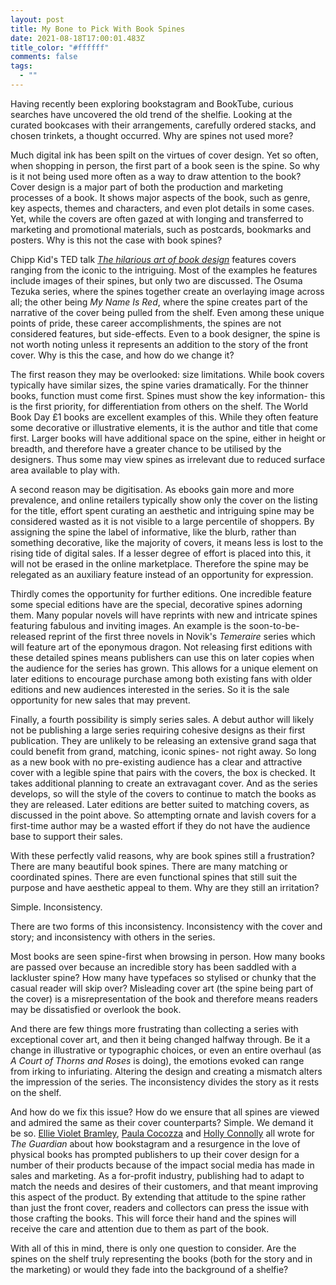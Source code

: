 ```yaml
---
layout: post
title: My Bone to Pick With Book Spines
date: 2021-08-18T17:00:01.483Z
title_color: "#ffffff"
comments: false
tags:
  - ""
---
```

Having recently been exploring bookstagram and BookTube, curious searches have uncovered the old trend of the shelfie. Looking at the curated bookcases with their arrangements, carefully ordered stacks, and chosen trinkets, a thought occurred. Why are spines not used more?

Much digital ink has been spilt on the virtues of cover design. Yet so often, when shopping in person, the first part of a book seen is the spine. So why is it not being used more often as a way to draw attention to the book? Cover design is a major part of both the production and marketing processes of a book. It shows major aspects of the book, such as genre, key aspects, themes and characters, and even plot details in some cases. Yet, while the covers are often gazed at with longing and transferred to marketing and promotional materials, such as postcards, bookmarks and posters. Why is this not the case with book spines?

Chipp Kid's TED talk *[The hilarious art of book design](https://www.youtube.com/watch?v=cC0KxNeLp1E)* features covers ranging from the iconic to the intriguing. Most of the examples he features include images of their spines, but only two are discussed. The Osuma Tezuka series, where the spines together create an overlaying image across all; the other being *My Name Is Red*, where the spine creates part of the narrative of the cover being pulled from the shelf. Even among these unique points of pride, these career accomplishments, the spines are not considered features, but side-effects. Even to a book designer, the spine is not worth noting unless it represents an addition to the story of the front cover. Why is this the case, and how do we change it?

The first reason they may be overlooked: size limitations. While book covers typically have similar sizes, the spine varies dramatically. For the thinner books, function must come first. Spines must show the key information- this is the first priority, for differentiation from others on the shelf. The World Book Day £1 books are excellent examples of this. While they often feature some decorative or illustrative elements, it is the author and title that come first. Larger books will have additional space on the spine, either in height or breadth, and therefore have a greater chance to be utilised by the designers. Thus some may view spines as irrelevant due to reduced surface area available to play with.

A second reason may be digitisation. As ebooks gain more and more prevalence, and online retailers typically show only the cover on the listing for the title, effort spent curating an aesthetic and intriguing spine may be considered wasted as it is not visible to a large percentile of shoppers. By assigning the spine the label of informative, like the blurb, rather than something decorative, like the majority of covers, it means less is lost to the rising tide of digital sales. If a lesser degree of effort is placed into this, it will not be erased in the online marketplace. Therefore the spine may be relegated as an auxiliary feature instead of an opportunity for expression.

Thirdly comes the opportunity for further editions. One incredible feature some special editions have are the special, decorative spines adorning them. Many popular novels will have reprints with new and intricate spines featuring fabulous and inviting images. An example is the soon-to-be-released reprint of the first three novels in Novik's *Temeraire* series which will feature art of the eponymous dragon. Not releasing first editions with these detailed spines means publishers can use this on later copies when the audience for the series has grown. This allows for a unique element on later editions to encourage purchase among both existing fans with older editions and new audiences interested in the series. So it is the sale opportunity for new sales that may prevent.

Finally, a fourth possibility is simply series sales. A debut author will likely not be publishing a large series requiring cohesive designs as their first publication. They are unlikely to be releasing an extensive grand saga that could benefit from grand, matching, iconic spines- not right away. So long as a new book with no pre-existing audience has a clear and attractive cover with a legible spine that pairs with the covers, the box is checked. It takes additional planning to create an extravagant cover. And as the series develops, so will the style of the covers to continue to match the books as they are released. Later editions are better suited to matching covers, as discussed in the point above. So attempting ornate and lavish covers for a first-time author may be a wasted effort if they do not have the audience base to support their sales.

With these perfectly valid reasons, why are book spines still a frustration? There are many beautiful book spines. There are many matching or coordinated spines. There are even functional spines that still suit the purpose and have aesthetic appeal to them. Why are they still an irritation?

Simple. Inconsistency.

There are two forms of this inconsistency. Inconsistency with the cover and story; and inconsistency with others in the series.

Most books are seen spine-first when browsing in person. How many books are passed over because an incredible story has been saddled with a lackluster spine? How many have typefaces so stylised or chunky that the casual reader will skip over? Misleading cover art (the spine being part of the cover) is a misrepresentation of the book and therefore means readers may be dissatisfied or overlook the book.

And there are few things more frustrating than collecting a series with exceptional cover art, and then it being changed halfway through. Be it a change in illustrative or typographic choices, or even an entire overhaul (as *A Court of Thorns and Roses* is doing), the emotions evoked can range from irking to infuriating. Altering the design and creating a mismatch alters the impression of the series. The inconsistency divides the story as it rests on the shelf.

And how do we fix this issue? How do we ensure that all spines are viewed and admired the same as their cover counterparts? Simple. We demand it be so. [Ellie Violet Bramley](https://www.theguardian.com/books/2021/apr/18/in-the-instagram-age-you-actually-can-judge-a-book-by-its-cover), [Paula Cocozza](https://www.theguardian.com/books/2017/apr/27/how-ebooks-lost-their-shine-kindles-look-clunky-unhip-) and [Holly Connolly](https://www.theguardian.com/books/2018/aug/28/is-social-media-influencing-book-cover-design) all wrote for *The Guardian* about how bookstagram and a resurgence in the love of physical books has prompted publishers to up their cover design for a number of their products because of the impact social media has made in sales and marketing. As a for-profit industry, publishing had to adapt to match the needs and desires of their customers, and that meant improving this aspect of the product. By extending that attitude to the spine rather than just the front cover, readers and collectors can press the issue with those crafting the books. This will force their hand and the spines will receive the care and attention due to them as part of the book.

With all of this in mind, there is only one question to consider. Are the spines on the shelf truly representing the books (both for the story and in the marketing) or would they fade into the background of a shelfie?
